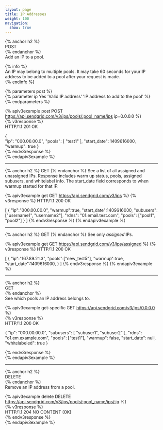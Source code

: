 ```yaml
---
layout: page
title: IP Addresses
weight: 100
navigation:
  show: true
---
```


{% anchor h2 %}   
POST    
{% endanchor %}   
Add an IP to a pool.    
    
{% info %}    
An IP may belong to multiple pools. It may take 60 seconds for your IP    
address to be added to a pool after your request is made.   
{% endinfo %}   
    
{% parameters post %}   
  {% parameter ip Yes 'Valid IP address' 'IP address to add to the pool' %}    
{% endparameters %}   
    
{% apiv3example post POST https://api.sendgrid.com/v3/ips/pools/:pool_name/ips ip=0.0.0.0 %}    
  {% v3response %}    
HTTP/1.1 201 OK   
    
{   
"ip": "000.00.00.0",
"pools": [
"test1"
],
"start_date": 1409616000,
"warmup": true
}   
  {% endv3response %}   
{% endapiv3example %} 

* * * * *

{% anchor h2 %}
GET
{% endanchor %}
See a list of all assigned and unassigned IPs. Response includes warm up status,  pools, assigned subusers, and whitelabel info.
The start_date field corresponds to when warmup started for that IP.

{% apiv3example get GET https://api.sendgrid.com/v3/ips %}
{% v3response %}
HTTP/1.1 200 OK

[
  {
    "ip":"000.00.00.0",
    "warmup":true,
    "start_date":1409616000,
    "subusers": ["username1", "username2"],
    "rdns": "01.email.test.com",
    "pools": ["pool1", "pool2"]
  }
]
{% endv3response %}
{% endapiv3example %}

* * * * *

{% anchor h2 %}
GET
{% endanchor %}
See only *assigned* IPs.

{% apiv3example get GET https://api.sendgrid.com/v3/ips/assigned %}
{% v3response %}
HTTP/1.1 200 OK

[
  {
    "ip":"167.89.21.3",
    "pools":["new_test5"],
    "warmup":true,
    "start_date":1409616000,
  }
]
{% endv3response %}
{% endapiv3example %}

* * * * *

{% anchor h2 %}		
GET		
{% endanchor %}		
See which pools an IP address belongs to.		
		
{% apiv3example get-specific GET https://api.sendgrid.com/v3/ips/0.0.0.0 %}		
  {% v3response %}		
HTTP/1.1 200 OK	

{
  "ip": "000.00.00.0",
  "subusers": [
    "subuser1",
    "subuser2"
  ],
  "rdns": "o1.em.example.com",
  "pools": ["test1"],
  "warmup": false,
  "start_date": null,
  "whitelabeled": true
}

  {% endv3response %}		
{% endapiv3example %}

* * * * *
		
{% anchor h2 %}		
DELETE		
{% endanchor %}		
Remove an IP address from a pool.		
		
{% apiv3example delete DELETE https://api.sendgrid.com/v3/ips/pools/:pool_name/ips/:ip %}		
  {% v3response %}		
HTTP/1.1 204 NO CONTENT (OK)		
  {% endv3response %}		
{% endapiv3example %}
